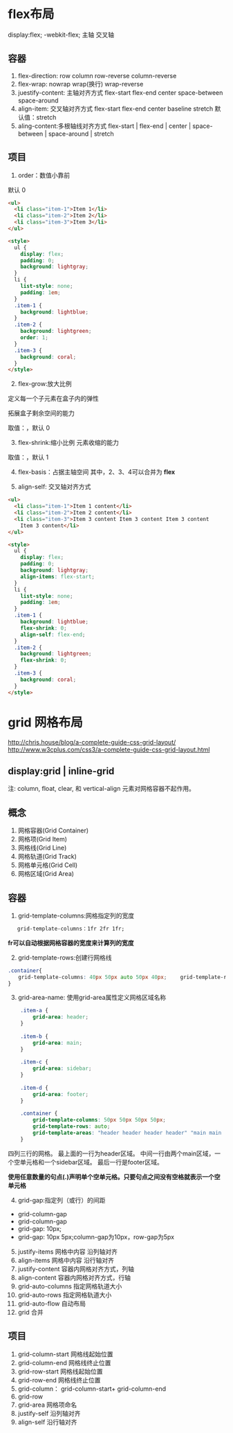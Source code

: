 # flex布局
display:flex;
        -webkit-flex;
主轴
交叉轴

## 容器
1. flex-direction: row column row-reverse column-reverse
2. flex-wrap: nowrap wrap(换行) wrap-reverse
3. juestify-content: 主轴对齐方式
flex-start
flex-end
center
space-between
space-around
4. align-item: 交叉轴对齐方式
flex-start
flex-end
center
baseline
stretch
默认值：stretch
5. aling-content:多根轴线对齐方式
flex-start | flex-end | center | space-between | space-around | stretch



## 项目
1. order：数值小靠前

默认 0
```html
<ul>
  <li class="item-1">Item 1</li>
  <li class="item-2">Item 2</li>
  <li class="item-3">Item 3</li>
</ul>

<style>
  ul {
    display: flex;
    padding: 0;
    background: lightgray;
  }
  li {
    list-style: none;
    padding: 1em;
  }
  .item-1 {
    background: lightblue;
  }
  .item-2 {
    background: lightgreen;
    order: 1;
  }
  .item-3 {
    background: coral;
  }
</style>
```


2. flex-grow:放大比例

定义每一个子元素在盒子内的弹性

拓展盒子剩余空间的能力

取值：，默认 0

3. flex-shrink:缩小比例
元素收缩的能力

取值：，默认 1

4. flex-basis：占据主轴空间
其中，2、3、4可以合并为 **flex**

5. align-self: 交叉轴对齐方式
```html
<ul>
  <li class="item-1">Item 1 content</li>
  <li class="item-2">Item 2 content</li>
  <li class="item-3">Item 3 content Item 3 content Item 3 content
    Item 3 content</li>
</ul>

<style>
  ul {
    display: flex;
    padding: 0;
    background: lightgray;
    align-items: flex-start;
  }
  li {
    list-style: none;
    padding: 1em;
  }
  .item-1 {
    background: lightblue;
    flex-shrink: 0;
    align-self: flex-end;
  }
  .item-2 {
    background: lightgreen;
    flex-shrink: 0;
  }
  .item-3 {
    background: coral;
  }
</style>
```

# grid 网格布局
http://chris.house/blog/a-complete-guide-css-grid-layout/
http://www.w3cplus.com/css3/a-complete-guide-css-grid-layout.html

## display:grid | inline-grid  
注: column, float, clear, 和 vertical-align 元素对网格容器不起作用。


## 概念
1. 网格容器(Grid Container)
2. 网格项(Grid Item)
3. 网格线(Grid Line)
4. 网格轨道(Grid Track)
5. 网格单元格(Grid Cell)
6. 网格区域(Grid Area)

## 容器
1. grid-template-columns:网格指定列的宽度
```css
   grid-template-columns：1fr 2fr 1fr;
```
**fr可以自动根据网格容器的宽度来计算列的宽度**

2. grid-template-rows:创建行网格线
```css
.container{ 
　　grid-template-columns: 40px 50px auto 50px 40px; 　　grid-template-rows: 25% 100px auto; 
}
```
3. grid-area-name: 使用grid-area属性定义网格区域名称
```css
    .item-a {
        grid-area: header;
    }
    
    .item-b {
        grid-area: main;
    }
    
    .item-c {
        grid-area: sidebar;
    }
    
    .item-d {
        grid-area: footer;
    }
    
    .container {
        grid-template-columns: 50px 50px 50px 50px;
        grid-template-rows: auto;
        grid-template-areas: "header header header header" "main main . sidebar" "footer footer footer footer"
    }
```
四列三行的网格。
最上面的一行为header区域。
中间一行由两个main区域，一个空单元格和一个sidebar区域。
最后一行是footer区域。

**使用任意数量的句点(.)声明单个空单元格。只要句点之间没有空格就表示一个空单元格**

4. grid-gap:指定列（或行）的间距
- grid-column-gap
- grid-column-gap
- grid-gap: 10px;
- grid-gap: 10px 5px;column-gap为10px，row-gap为5px

5. justify-items 网格中内容 沿列轴对齐
6. align-items 网格中内容 沿行轴对齐
7. justify-content 容器内网格对齐方式，列轴
8. align-content 容器内网格对齐方式，行轴
9. grid-auto-columns 指定网格轨道大小
10. grid-auto-rows 指定网格轨道大小
11. grid-auto-flow 自动布局
12. grid 合并


## 项目
1. grid-column-start 网格线起始位置
2. grid-column-end 网格线终止位置
3. grid-row-start 网格线起始位置
4. grid-row-end 网格线终止位置
5. grid-column：  grid-column-start+  grid-column-end
6. grid-row
7. grid-area 网格项命名
8. justify-self 沿列轴对齐
9. align-self 沿行轴对齐
